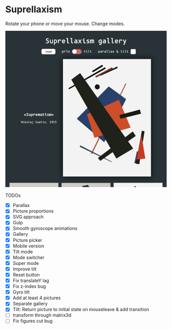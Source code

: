 # Suprellaxism

Rotate your phone or move your mouse. Change modes.

![Preview](./src/previews/preview.png)

TODOs
- [x] Parallax
- [x] Picture proportions
- [x] SVG approach
- [x] Gulp
- [x] Smooth gyroscope animations
- [x] Gallery
- [x] Picture picker
- [x] Mobile version
- [x] Tilt mode
- [x] Mode switcher
- [x] Super mode
- [x] Improve tilt
- [x] Reset button
- [x] Fix translateY lag
- [x] Fix z-index bug
- [x] Gyro tilt
- [x] Add at least 4 pictures
- [x] Separate gallery
- [x] Tilt: Return picture to initial state on mouseleave & add transition
- [ ] transform through matrix3d
- [ ] Fix figures cut bug
